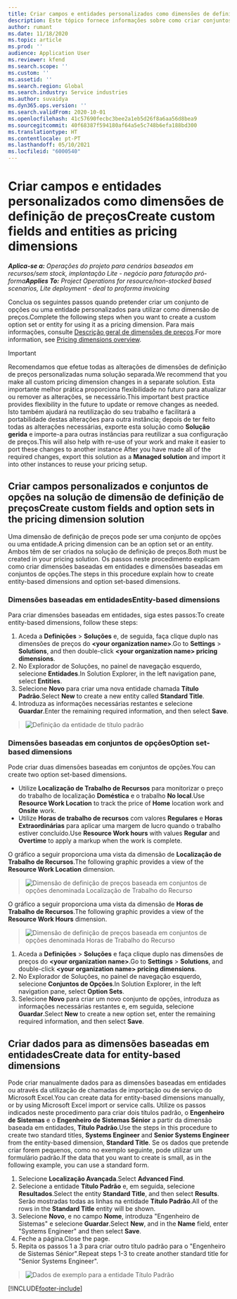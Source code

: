 ```yaml
---
title: Criar campos e entidades personalizados como dimensões de definição de preços
description: Este tópico fornece informações sobre como criar conjuntos de opções ou entidades personalizados.
author: rumant
ms.date: 11/18/2020
ms.topic: article
ms.prod: ''
audience: Application User
ms.reviewer: kfend
ms.search.scope: ''
ms.custom: ''
ms.assetid: ''
ms.search.region: Global
ms.search.industry: Service industries
ms.author: suvaidya
ms.dyn365.ops.version: ''
ms.search.validFrom: 2020-10-01
ms.openlocfilehash: 41c57690fecbc3bee2a1eb5d26f8a6aa56d8bea9
ms.sourcegitcommit: 40f68387f594180af64a5e5c748b6efa188bd300
ms.translationtype: HT
ms.contentlocale: pt-PT
ms.lasthandoff: 05/10/2021
ms.locfileid: "6000540"
---
```

# <a name="create-custom-fields-and-entities-as-pricing-dimensions"></a><span data-ttu-id="f3bb0-103">Criar campos e entidades personalizados como dimensões de definição de preços</span><span class="sxs-lookup"><span data-stu-id="f3bb0-103">Create custom fields and entities as pricing dimensions</span></span>

<span data-ttu-id="f3bb0-104">_**Aplica-se a:** Operações do projeto para cenários baseados em recursos/sem stock, implantação Lite - negócio para faturação pró-forma_</span><span class="sxs-lookup"><span data-stu-id="f3bb0-104">_**Applies To:** Project Operations for resource/non-stocked based scenarios, Lite deployment - deal to proforma invoicing_</span></span>

<span data-ttu-id="f3bb0-105">Conclua os seguintes passos quando pretender criar um conjunto de opções ou uma entidade personalizados para utilizar como dimensão de preços.</span><span class="sxs-lookup"><span data-stu-id="f3bb0-105">Complete the following steps when you want to create a custom option set or entity for using it as a pricing dimension.</span></span> <span data-ttu-id="f3bb0-106">Para mais informações, consulte [Descrição geral de dimensões de preços](pricing-dimensions-overview.md).</span><span class="sxs-lookup"><span data-stu-id="f3bb0-106">For more information, see [Pricing dimensions overview](pricing-dimensions-overview.md).</span></span>  

> [!IMPORTANT]
> <span data-ttu-id="f3bb0-107">Recomendamos que efetue todas as alterações de dimensões de definição de preços personalizadas numa solução separada.</span><span class="sxs-lookup"><span data-stu-id="f3bb0-107">We recommend that you make all custom pricing dimension changes in a separate solution.</span></span> <span data-ttu-id="f3bb0-108">Esta importante melhor prática proporciona flexibilidade no futuro para atualizar ou remover as alterações, se necessário.</span><span class="sxs-lookup"><span data-stu-id="f3bb0-108">This important best practice provides flexibility in the future to update or remove changes as needed.</span></span> <span data-ttu-id="f3bb0-109">Isto também ajudará na reutilização do seu trabalho e facilitará a portabilidade destas alterações para outra instância; depois de ter feito todas as alterações necessárias, exporte esta solução como **Solução gerida** e importe-a para outras instâncias para reutilizar a sua configuração de preços.</span><span class="sxs-lookup"><span data-stu-id="f3bb0-109">This will also help with re-use of your work and make it easier to port these changes to another instance After you have made all of the required changes, export this solution as a **Managed solution** and import it into other instances to reuse your pricing setup.</span></span>

  
## <a name="create-custom-fields-and-option-sets-in-the-pricing-dimension-solution"></a><span data-ttu-id="f3bb0-110">Criar campos personalizados e conjuntos de opções na solução de dimensão de definição de preços</span><span class="sxs-lookup"><span data-stu-id="f3bb0-110">Create custom fields and option sets in the pricing dimension solution</span></span>

<span data-ttu-id="f3bb0-111">Uma dimensão de definição de preços pode ser uma conjunto de opções ou uma entidade.</span><span class="sxs-lookup"><span data-stu-id="f3bb0-111">A pricing dimension can be an option set or an entity.</span></span> <span data-ttu-id="f3bb0-112">Ambos têm de ser criados na solução de definição de preços.</span><span class="sxs-lookup"><span data-stu-id="f3bb0-112">Both must be created in your pricing solution.</span></span> <span data-ttu-id="f3bb0-113">Os passos neste procedimento explicam como criar dimensões baseadas em entidades e dimensões baseadas em conjuntos de opções.</span><span class="sxs-lookup"><span data-stu-id="f3bb0-113">The steps in this procedure explain how to create entity-based dimensions and option set-based dimensions.</span></span>

### <a name="entity-based-dimensions"></a><span data-ttu-id="f3bb0-114">Dimensões baseadas em entidades</span><span class="sxs-lookup"><span data-stu-id="f3bb0-114">Entity-based dimensions</span></span>
<span data-ttu-id="f3bb0-115">Para criar dimensões baseadas em entidades, siga estes passos:</span><span class="sxs-lookup"><span data-stu-id="f3bb0-115">To create entity-based dimensions, follow these steps:</span></span>

1. <span data-ttu-id="f3bb0-116">Aceda a **Definições** > **Soluções** e, de seguida, faça clique duplo nas dimensões de preços do **\<your organization name>**.</span><span class="sxs-lookup"><span data-stu-id="f3bb0-116">Go to **Settings** > **Solutions**, and then double-click **\<your organization name> pricing dimensions**.</span></span>
2. <span data-ttu-id="f3bb0-117">No Explorador de Soluções, no painel de navegação esquerdo, selecione **Entidades**.</span><span class="sxs-lookup"><span data-stu-id="f3bb0-117">In Solution Explorer, in the left navigation pane, select **Entities**.</span></span>
3. <span data-ttu-id="f3bb0-118">Selecione **Novo** para criar uma nova entidade chamada **Título Padrão**.</span><span class="sxs-lookup"><span data-stu-id="f3bb0-118">Select **New** to create a new entity called **Standard Title**.</span></span> 
4. <span data-ttu-id="f3bb0-119">Introduza as informações necessárias restantes e selecione **Guardar**.</span><span class="sxs-lookup"><span data-stu-id="f3bb0-119">Enter the remaining required information, and then select **Save**.</span></span>

> ![Definição da entidade de título padrão](media/Standard-Title-entity-definition.png)

### <a name="option-set-based-dimensions"></a><span data-ttu-id="f3bb0-121">Dimensões baseadas em conjuntos de opções</span><span class="sxs-lookup"><span data-stu-id="f3bb0-121">Option set-based dimensions</span></span> 
<span data-ttu-id="f3bb0-122">Pode criar duas dimensões baseadas em conjuntos de opções.</span><span class="sxs-lookup"><span data-stu-id="f3bb0-122">You can create two option set-based dimensions.</span></span> 

- <span data-ttu-id="f3bb0-123">Utilize **Localização de Trabalho de Recursos** para monitorizar o preço do trabalho de localização **Doméstica** e o trabalho **No local**.</span><span class="sxs-lookup"><span data-stu-id="f3bb0-123">Use **Resource Work Location** to track the price of **Home** location work and **Onsite** work.</span></span> 
- <span data-ttu-id="f3bb0-124">Utilize **Horas de trabalho de recursos** com valores **Regulares** e **Horas Extraordinárias** para aplicar uma margem de lucro quando o trabalho estiver concluído.</span><span class="sxs-lookup"><span data-stu-id="f3bb0-124">Use **Resource Work hours** with values **Regular** and **Overtime** to apply a markup when the work is complete.</span></span>

<span data-ttu-id="f3bb0-125">O gráfico a seguir proporciona uma vista da dimensão de **Localização de Trabalho de Recursos**.</span><span class="sxs-lookup"><span data-stu-id="f3bb0-125">The following graphic provides a view of the **Resource Work Location** dimension.</span></span> 

> ![Dimensão de definição de preços baseada em conjuntos de opções denominada Localização de Trabalho do Recurso](media/Option-set-PD-called-Resource-Work-Location.png)

<span data-ttu-id="f3bb0-127">O gráfico a seguir proporciona uma vista da dimensão de **Horas de Trabalho de Recursos**.</span><span class="sxs-lookup"><span data-stu-id="f3bb0-127">The following graphic provides a view of the **Resource Work Hours** dimension.</span></span> 

> ![Dimensão de definição de preços baseada em conjuntos de opções denominada Horas de Trabalho do Recurso](media/Option-set-PD-called-Resource-Work-Hours.png)

1. <span data-ttu-id="f3bb0-129">Aceda a **Definições** > **Soluções** e faça clique duplo nas dimensões de preços do **\<your organization name>**.</span><span class="sxs-lookup"><span data-stu-id="f3bb0-129">Go to **Settings** > **Solutions**, and double-click  **\<your organization name> pricing dimensions**.</span></span> 
2. <span data-ttu-id="f3bb0-130">No Explorador de Soluções, no painel de navegação esquerdo, selecione **Conjuntos de Opções**.</span><span class="sxs-lookup"><span data-stu-id="f3bb0-130">In Solution Explorer, in the left navigation pane, select  **Option Sets**.</span></span> 
3. <span data-ttu-id="f3bb0-131">Selecione **Novo** para criar um novo conjunto de opções, introduza as informações necessárias restantes e, em seguida, selecione **Guardar**.</span><span class="sxs-lookup"><span data-stu-id="f3bb0-131">Select **New** to create a new option set, enter the remaining required information, and then select **Save**.</span></span>

## <a name="create-data-for-entity-based-dimensions"></a><span data-ttu-id="f3bb0-132">Criar dados para as dimensões baseadas em entidades</span><span class="sxs-lookup"><span data-stu-id="f3bb0-132">Create data for entity-based dimensions</span></span>

<span data-ttu-id="f3bb0-133">Pode criar manualmente dados para as dimensões baseadas em entidades ou através da utilização de chamadas de importação ou de serviço do Microsoft Excel.</span><span class="sxs-lookup"><span data-stu-id="f3bb0-133">You can create data for entity-based dimensions manually, or by using Microsoft Excel import or service calls.</span></span> <span data-ttu-id="f3bb0-134">Utilize os passos indicados neste procedimento para criar dois títulos padrão, o **Engenheiro de Sistemas** e o **Engenheiro de Sistemas Sénior** a partir da dimensão baseada em entidades, **Título Padrão**.</span><span class="sxs-lookup"><span data-stu-id="f3bb0-134">Use the steps in this procedure to create two standard titles, **Systems Engineer** and **Senior Systems Engineer** from the entity-based dimension, **Standard Title**.</span></span> <span data-ttu-id="f3bb0-135">Se os dados que pretende criar forem pequenos, como no exemplo seguinte, pode utilizar um formulário padrão.</span><span class="sxs-lookup"><span data-stu-id="f3bb0-135">If the data that you want to create is small, as in the following example, you can use a standard form.</span></span>

1. <span data-ttu-id="f3bb0-136">Selecione **Localização Avançada**.</span><span class="sxs-lookup"><span data-stu-id="f3bb0-136">Select **Advanced Find**.</span></span>
2. <span data-ttu-id="f3bb0-137">Selecione a entidade **Título Padrão** e, em seguida, selecione **Resultados**.</span><span class="sxs-lookup"><span data-stu-id="f3bb0-137">Select the entity **Standard Title**, and then select **Results**.</span></span> <span data-ttu-id="f3bb0-138">Serão mostradas todas as linhas na entidade **Título Padrão**.</span><span class="sxs-lookup"><span data-stu-id="f3bb0-138">All of the rows in the **Standard Title** entity will be shown.</span></span>
3. <span data-ttu-id="f3bb0-139">Selecione **Novo**, e no campo **Nome**, introduza "Engenheiro de Sistemas" e selecione **Guardar**.</span><span class="sxs-lookup"><span data-stu-id="f3bb0-139">Select **New**, and in the **Name** field, enter "Systems Engineer" and then select **Save**.</span></span>
4. <span data-ttu-id="f3bb0-140">Feche a página.</span><span class="sxs-lookup"><span data-stu-id="f3bb0-140">Close the page.</span></span> 
5. <span data-ttu-id="f3bb0-141">Repita os passos 1 a 3 para criar outro título padrão para o "Engenheiro de Sistemas Sénior".</span><span class="sxs-lookup"><span data-stu-id="f3bb0-141">Repeat steps 1-3 to create another standard title for "Senior Systems Engineer".</span></span>

> ![Dados de exemplo para a entidade Título Padrão](media/ST-data.png)


[!INCLUDE[footer-include](../includes/footer-banner.md)]